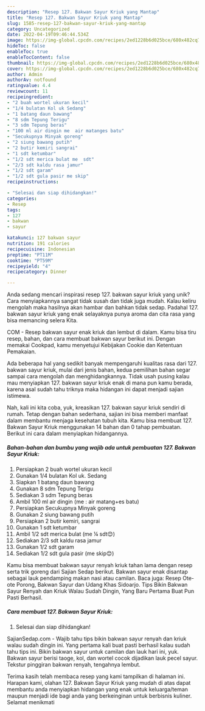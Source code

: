 ```yaml
---
description: "Resep 127. Bakwan Sayur Kriuk yang Mantap"
title: "Resep 127. Bakwan Sayur Kriuk yang Mantap"
slug: 1585-resep-127-bakwan-sayur-kriuk-yang-mantap
category: Uncategorized
date: 2022-04-19T09:46:44.534Z
image: https://img-global.cpcdn.com/recipes/2ed1228b6d025bce/680x482cq70/127-bakwan-sayur-kriuk-foto-resep-utama.jpg
hideToc: false
enableToc: true
enableTocContent: false
thumbnail: https://img-global.cpcdn.com/recipes/2ed1228b6d025bce/680x482cq70/127-bakwan-sayur-kriuk-foto-resep-utama.jpg
cover: https://img-global.cpcdn.com/recipes/2ed1228b6d025bce/680x482cq70/127-bakwan-sayur-kriuk-foto-resep-utama.jpg
author: Admin
authorAv: notfound
ratingvalue: 4.4
reviewcount: 11
recipeingredient:
- "2 buah wortel ukuran kecil"
- "1/4 bulatan Kol uk Sedang"
- "1 batang daun bawang"
- "8 sdm Tepung Terigu"
- "3 sdm Tepung beras"
- "100 ml air dingin me  air matanges batu"
- "Secukupnya Minyak goreng"
- "2 siung bawang putih"
- "2 butir kemiri sangrai"
- "1 sdt ketumbar"
- "1/2 sdt merica bulat me  sdt"
- "2/3 sdt kaldu rasa jamur"
- "1/2 sdt garam"
- "1/2 sdt gula pasir me skip"
recipeinstructions:

- "Selesai dan siap dihidangkan!"
categories:
- Resep
tags:
- 127
- bakwan
- sayur

katakunci: 127 bakwan sayur 
nutrition: 191 calories
recipecuisine: Indonesian
preptime: "PT11M"
cooktime: "PT59M"
recipeyield: "4"
recipecategory: Dinner

---
```





Anda sedang mencari inspirasi resep 127. bakwan sayur kriuk yang unik? Cara menyiapkannya sangat tidak susah dan tidak juga mudah. Kalau keliru mengolah maka hasilnya akan hambar dan bahkan tidak sedap. Padahal 127. bakwan sayur kriuk yang enak selayaknya punya aroma dan cita rasa yang bisa memancing selera Kita.





COM - Resep bakwan sayur enak kriuk dan lembut di dalam. Kamu bisa tiru resep, bahan, dan cara membuat bakwan sayur berikut ini. Dengan memakai Cookpad, kamu menyetujui Kebijakan Cookie dan Ketentuan Pemakaian.

Ada beberapa hal yang sedikit banyak mempengaruhi kualitas rasa dari 127. bakwan sayur kriuk, mulai dari jenis bahan, kedua pemilihan bahan segar sampai cara mengolah dan menghidangkannya. Tidak usah pusing kalau mau menyiapkan 127. bakwan sayur kriuk enak di mana pun kamu berada, karena asal sudah tahu triknya maka hidangan ini dapat menjadi sajian istimewa.






Nah, kali ini kita coba, yuk, kreasikan 127. bakwan sayur kriuk sendiri di rumah. Tetap dengan bahan sederhana, sajian ini bisa memberi manfaat dalam membantu menjaga kesehatan tubuh kita. Kamu bisa membuat 127. Bakwan Sayur Kriuk menggunakan 14 bahan dan 0 tahap pembuatan. Berikut ini cara dalam menyiapkan hidangannya.

<!--inarticleads1-->

##### Bahan-bahan dan bumbu yang wajib ada untuk pembuatan 127. Bakwan Sayur Kriuk:

1. Persiapkan 2 buah wortel ukuran kecil
1. Gunakan 1/4 bulatan Kol uk. Sedang
1. Siapkan 1 batang daun bawang
1. Gunakan 8 sdm Tepung Terigu
1. Sediakan 3 sdm Tepung beras
1. Ambil 100 ml air dingin (me : air matang+es batu)
1. Persiapkan Secukupnya Minyak goreng
1. Gunakan 2 siung bawang putih
1. Persiapkan 2 butir kemiri, sangrai
1. Gunakan 1 sdt ketumbar
1. Ambil 1/2 sdt merica bulat (me ¼ sdt😊)
1. Sediakan 2/3 sdt kaldu rasa jamur
1. Gunakan 1/2 sdt garam
1. Sediakan 1/2 sdt gula pasir (me skip😊)


Kamu bisa membuat bakwan sayur renyah kriuk tahan lama dengan resep serta trik goreng dari Sajian Sedap berikut. Bakwan sayur enak disantap sebagai lauk pendamping makan nasi atau camilan. Baca juga: Resep Ote-ote Porong, Bakwan Sayur dan Udang Khas Sidoarjo. Tips Bikin Bakwan Sayur Renyah dan Kriuk Walau Sudah Dingin, Yang Baru Pertama Buat Pun Pasti Berhasil. 

<!--inarticleads2-->

##### Cara membuat 127. Bakwan Sayur Kriuk:


1. Selesai dan siap dihidangkan!

SajianSedap.com - Wajib tahu tips bikin bakwan sayur renyah dan kriuk walau sudah dingin ini. Yang pertama kali buat pasti berhasil kalau sudah tahu tips ini. Bikin bakwan sayur untuk camilan dan lauk hari ini, yuk. Bakwan sayur berisi taoge, kol, dan wortel cocok dijadikan lauk pecel sayur. Tekstur pinggiran bakwan renyah, tengahnya lembut. 

Terima kasih telah membaca resep yang kami tampilkan di halaman ini. Harapan kami, olahan 127. Bakwan Sayur Kriuk yang mudah di atas dapat membantu anda menyiapkan hidangan yang enak untuk keluarga/teman maupun menjadi ide bagi anda yang berkeinginan untuk berbisnis kuliner. Selamat menikmati
